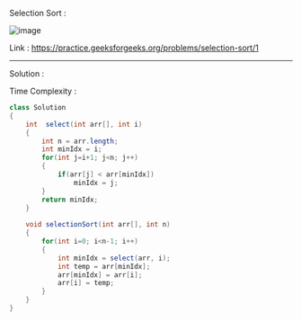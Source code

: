 Selection Sort :

![image](https://user-images.githubusercontent.com/23376002/178740358-fca678af-2f66-4abe-a768-970d62c9d6de.png)


Link : https://practice.geeksforgeeks.org/problems/selection-sort/1


--------------------------------------------------------------------------------------------------------------------------------------------------------


Solution :

Time Complexity :


```java
class Solution
{
	int  select(int arr[], int i)
	{
        int n = arr.length;
        int minIdx = i;
        for(int j=i+1; j<n; j++)
        {
            if(arr[j] < arr[minIdx])
                minIdx = j;
        }
        return minIdx;
	}
	
	void selectionSort(int arr[], int n)
	{
        for(int i=0; i<n-1; i++)
        {
            int minIdx = select(arr, i);
            int temp = arr[minIdx];
            arr[minIdx] = arr[i];
            arr[i] = temp;
        }
	}
}
```


